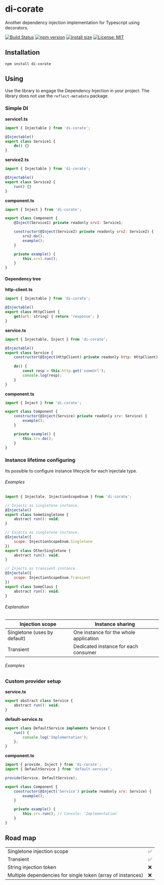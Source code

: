 # di-corate
Another dependency injection implementation for Typescript using decorators.

[![Build Status](https://travis-ci.com/apashkov-ext/di-corate.svg?branch=main)](https://travis-ci.com/apashkov-ext/di-corate)
[![npm version](https://img.shields.io/npm/v/di-corate)](https://www.npmjs.com/package/di-corate)
[![install size](https://packagephobia.now.sh/badge?p=di-corate)](https://packagephobia.now.sh/result?p=di-corate)
[![License: MIT](https://img.shields.io/badge/License-MIT-yellow.svg)](https://github.com/git/git-scm.com/blob/master/MIT-LICENSE.txt)

## Installation
`npm install di-corate`
## Using
Use the library to engage the Dependency Injection in your project.
The library does not use the `reflect-metadata` package.
### Simple DI

**service1.ts**
```javascript
import { Injectable } from 'di-corate';

@Injectable()
export class Service1 {
    do() {}
}
```

**service2.ts**
```javascript
import { Injectable } from 'di-corate';

@Injectable()
export class Service2 {
    run() {}
}
```

**component.ts**
```javascript
import { Inject } from 'di-corate';

export class Component {
    @Inject(Service1) private readonly srv1: Service1;

    constructor(@Inject(Service2) private readonly srv2: Service2) {
        srv2.do();
        example();
    }

    private example() {
        this.srv1.run();
    }
}
```

#### Dependency tree

**http-client.ts**
```javascript
import { Injectable } from 'di-corate';

@Injectable()
export class HttpClient {
    get(url: string) { return 'response'; }
}
```

**service.ts**
```javascript
import { Injectable, Inject } from 'di-corate';

@Injectable()
export class Service {
    constructor(@Inject(HttpClient) private readonly http: HttpClient) { }
    
    do() {
        const resp = this.http.get('someUrl');
        console.log(resp);
    }
}
```

**component.ts**
```javascript
import { Inject } from 'di-corate';

export class Component {
    constructor(@Inject(Service) private readonly srv: Service) {
        example();
    }

    private example() {
        this.srv.do();
    }
}
```

### Instance lifetime configuring
Its possible to configure instance lifecycle for each injectale type.

###### Examples

```javascript
import { Injectale, InjectionScopeEnum } from 'di-corate';

// Injects as singletone instance.
@Injectale()
export class SomeSingletone {
    abstract run(): void;
}

// Injects as singletone instance.
@Injectale({
    scope: InjectionScopeEnum.Singletone
})
export class OtherSingletone {
    abstract run(): void;
}

// Injects as transient instance.
@Injectale({
    scope: InjectionScopeEnum.Transient
})
export class SomeClass {
    abstract run(): void;
}
```

###### Explanation
<table>
<thead>
  <tr>
    <th>Injection scope</th>
    <th>Instance sharing</th>
  </tr>
</thead>
<tbody>
  <tr>
    <td>Singletone (uses by default)</td>
    <td>One instance for the whole application</td>
  </tr>
  <tr>
    <td>Transient</td>
    <td>Dedicated instance for each consumer</td>
  </tr>
</tbody>
</table>

###### Examples

### Custom provider setup

**service.ts**
```javascript
export abstract class Service {
    abstract run(): void;
}
```

**default-service.ts**
```javascript
export class DefaultService implements Service {
    run() {
        console.log('Implementation');
    };
}
```

**component.ts**
```javascript
import { provide, Inject } from 'di-corate';
import { DefaultService } from 'default-service';

provide(Service, DefaultService);

export class Component {
    constructor(@Inject('Service') private readonly srv: Service) {
        example();
    }

    private example() {
        this.srv.run(); // Console: 'Implementation'
    }
}
```
## Road map
<table>
<tbody>
  <tr>
    <td>Singletone injection scope</td>
    <td>✅</td>
  </tr>
  <tr>
    <td>Transient</td>
    <td>✅</td>
  </tr>
  <tr>
    <td>String injection token</td>
    <td>❌</td>
  </tr>
   <tr>
    <td>Multiple dependencies for single token (array of instances)</td>
    <td>❌</td>
  </tr>
</tbody>
</table>